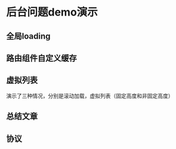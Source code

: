 # 后台问题demo演示

## 全局loading

## 路由组件自定义缓存

## 虚拟列表

演示了三种情况，分别是滚动加载，虚拟列表（固定高度和非固定高度）


## 总结文章

## 协议

